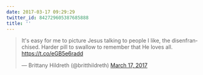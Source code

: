 ```yaml
---
date: 2017-03-17 09:29:29
twitter_id: 842729605387685888
title: ''
---
```


<blockquote class="twitter-tweet"><p lang="en" dir="ltr">It&#39;s easy for me to picture Jesus talking to people I like, the disenfranchised. Harder pill to swallow to remember that He loves all. <a href="https://t.co/eGB5e6radd">https://t.co/eGB5e6radd</a></p>&mdash; Brittany Hildreth (@britthildreth) <a href="https://twitter.com/britthildreth/status/842729524680974338?ref_src=twsrc%5Etfw">March 17, 2017</a></blockquote>
<script async src="https://platform.twitter.com/widgets.js" charset="utf-8"></script>
